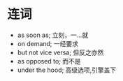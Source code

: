 # 连词

- as soon as;      立刻，一...就
- on demand;       一经要求
- but not vice versa;      但反之亦然
- as opposed to;     而不是
- under the hood;    高级选项,引擎盖下  